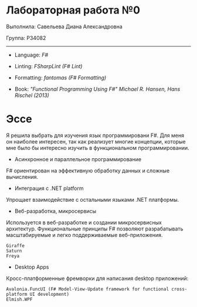 # Лабораторная работа №0

Выполнила: Савельева Диана Александровна

Группа: P34082

-----

- Language: *F#*

- Linting: *FSharpLint (F# Lint)*

- Formatting: *fantomas (F# Formatting)*

- Book: *"Functional Programming Using F#" Michael R. Hansen, Hans Rischel (2013)*


# Эссе

Я решила выбрать для изучения язык программировани F#. Для меня он наиболее интересен, так как 
реализует многие концепции, которые мне было бы интересно изучить в функциональном программировании.

- Асинхронное и параллельное программирование

F# ориентирован на эффективную обработку данных и сложные вычисления. 

- Интеграция с .NET platform

Упрощает взаимодействие с остальными языками .NET платформы.

- Веб-разработка, микросервисы

Используется в веб-разработке и создании микросервисных архитектур. Функциональные принципы F# позволяют разрабатывать масштабируемые и легко поддерживаемые веб-приложения.

```
Giraffe 
Saturn
Freya
```

- Desktop Apps

Кросс-платформенные фремворки для написания desktop приложений:

```
Avalonia.FuncUI (F# Model-View-Update framework for functional cross-platform UI development)
Elmish.WPF
```